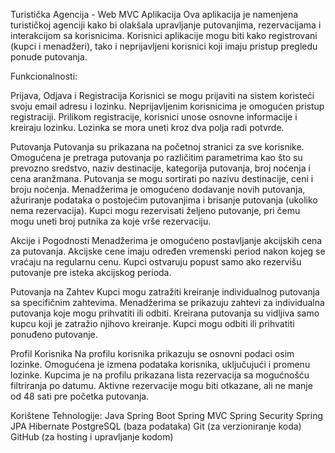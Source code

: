 Turistička Agencija - Web MVC Aplikacija
Ova aplikacija je namenjena turističkoj agenciji kako bi olakšala upravljanje putovanjima, rezervacijama i interakcijom sa korisnicima. Korisnici aplikacije mogu biti kako registrovani (kupci i menadžeri), tako i neprijavljeni korisnici koji imaju pristup pregledu ponude putovanja.

Funkcionalnosti:

Prijava, Odjava i Registracija
Korisnici se mogu prijaviti na sistem koristeći svoju email adresu i lozinku.
Neprijavljenim korisnicima je omogućen pristup registraciji.
Prilikom registracije, korisnici unose osnovne informacije i kreiraju lozinku.
Lozinka se mora uneti kroz dva polja radi potvrde.

Putovanja
Putovanja su prikazana na početnoj stranici za sve korisnike.
Omogućena je pretraga putovanja po različitim parametrima kao što su prevozno sredstvo, naziv destinacije, kategorija putovanja, broj noćenja i cena aranžmana.
Putovanja se mogu sortirati po nazivu destinacije, ceni i broju noćenja.
Menadžerima je omogućeno dodavanje novih putovanja, ažuriranje podataka o postojećim putovanjima i brisanje putovanja (ukoliko nema rezervacija).
Kupci mogu rezervisati željeno putovanje, pri čemu mogu uneti broj putnika za koje vrše rezervaciju.

Akcije i Pogodnosti
Menadžerima je omogućeno postavljanje akcijskih cena za putovanja.
Akcijske cene imaju određen vremenski period nakon kojeg se vraćaju na regularnu cenu.
Kupci ostvaruju popust samo ako rezervišu putovanje pre isteka akcijskog perioda.

Putovanja na Zahtev
Kupci mogu zatražiti kreiranje individualnog putovanja sa specifičnim zahtevima.
Menadžerima se prikazuju zahtevi za individualna putovanja koje mogu prihvatiti ili odbiti.
Kreirana putovanja su vidljiva samo kupcu koji je zatražio njihovo kreiranje.
Kupci mogu odbiti ili prihvatiti ponuđeno putovanje.

Profil Korisnika
Na profilu korisnika prikazuju se osnovni podaci osim lozinke.
Omogućena je izmena podataka korisnika, uključujući i promenu lozinke.
Kupcima je na profilu prikazana lista rezervacija sa mogućnošću filtriranja po datumu.
Aktivne rezervacije mogu biti otkazane, ali ne manje od 48 sati pre početka putovanja.

Korištene Tehnologije:
Java
Spring Boot
Spring MVC
Spring Security
Spring JPA
Hibernate
PostgreSQL (baza podataka)
Git (za verzioniranje koda)
GitHub (za hosting i upravljanje kodom)

